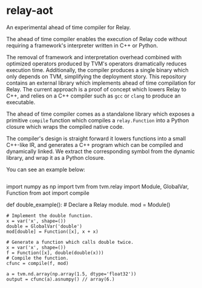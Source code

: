 # relay-aot

An experimental ahead of time compiler for Relay.

The ahead of time compiler enables the execution of Relay code without
requiring a framework's interpreter written in C++ or Python.

The removal of framework and interpretation overhead combined
with optimized operators produced by TVM's operators dramatically
reduces execution time. Additionally, the compiler produces a single
binary which only depends on TVM, simplifying the deployment story.
This repository contains an external library which  implements ahead of time
compilation for Relay.
The current approach is a proof of concept which lowers Relay to C++, and relies on a
C++ compiler such as `gcc` or `clang`  to produce an executable.

The ahead of time compiler comes as a standalone library which exposes a
primitive `compile` function which compiles a `relay.Function`
into a Python closure which wraps the compiled native code.

The compiler's design is straight forward it lowers functions into a
small C++-like IR, and generates a C++ program which can be compiled
and dynamically linked. We extract the corresponding symbol from the
dynamic library, and wrap it as a Python closure.

You can see an example below:
```

```
import numpy as np
import tvm
from tvm.relay import Module, GlobalVar, Function
from aot import compile

def double_example():
    # Declare a Relay module.
    mod = Module()

    # Implement the double function.
    x = var('x', shape=())
    double = GlobalVar('double')
    mod[double] = Function([x], x + x)

    # Generate a function which calls double twice.
    x = var('x', shape=())
    f = Function([x], double(double(x)))
    # Compile the function.
    cfunc = compile(f, mod)

    a = tvm.nd.array(np.array(1.5, dtype='float32'))
    output = cfunc(a).asnumpy() // array(6.)
```
